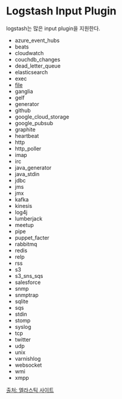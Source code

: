 # Logstash Input Plugin

logstash는 많은 input plugin을 지원한다.

* azure_event_hubs
* beats
* cloudwatch
* couchdb_changes
* dead_letter_queue
* elasticsearch
* exec
* [file](./logstash_input_plugin_file.md)
* ganglia
* gelf
* generator
* github
* google_cloud_storage
* google_pubsub
* graphite
* heartbeat
* http
* http_poller
* imap
* irc
* java_generator
* java_stdin
* jdbc
* jms
* jmx
* kafka
* kinesis
* log4j
* lumberjack
* meetup
* pipe
* puppet_facter
* rabbitmq
* redis
* relp
* rss
* s3
* s3_sns_sqs
* salesforce
* snmp
* snmptrap
* sqlite
* sqs
* stdin
* stomp
* syslog
* tcp
* twitter
* udp
* unix
* varnishlog
* websocket
* wmi
* xmpp

[출처: 엘라스틱 사이트](https://www.elastic.co/guide/en/logstash/current/input-plugins.html)

